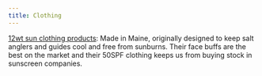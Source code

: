 ```yaml
---
title: Clothing
---
```


[12wt sun clothing products](https://12wt.com/): Made in Maine, originally designed to keep salt anglers and guides cool and free from sunburns. Their face buffs are the best on the market and their 50SPF clothing keeps us from buying stock in sunscreen companies.
